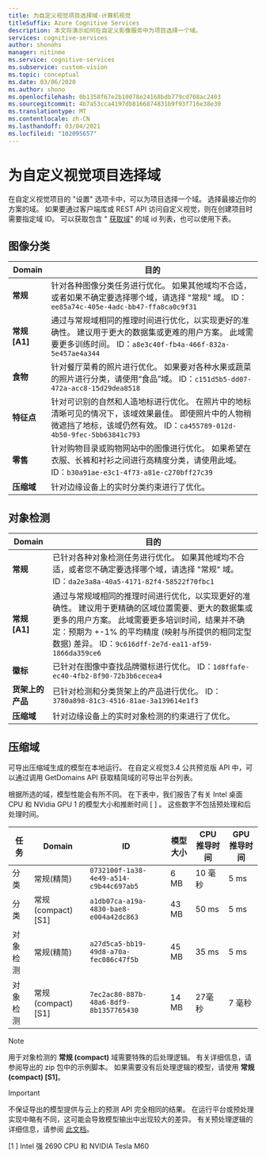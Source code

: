 ```yaml
---
title: 为自定义视觉项目选择域-计算机视觉
titleSuffix: Azure Cognitive Services
description: 本文将演示如何在自定义影像服务中为项目选择一个域。
services: cognitive-services
author: shonohs
manager: nitinme
ms.service: cognitive-services
ms.subservice: custom-vision
ms.topic: conceptual
ms.date: 03/06/2020
ms.author: shono
ms.openlocfilehash: 0b1358f67e2b10078e24168bdb779cd708ac2403
ms.sourcegitcommit: 4b7a53cca4197db8166874831b9f93f716e38e30
ms.translationtype: MT
ms.contentlocale: zh-CN
ms.lasthandoff: 03/04/2021
ms.locfileid: "102095657"
---
```

# <a name="select-a-domain-for-a-custom-vision-project"></a>为自定义视觉项目选择域

在自定义视觉项目的 "设置" 选项卡中，可以为项目选择一个域。 选择最接近你的方案的域。 如果要通过客户端库或 REST API 访问自定义视觉，则在创建项目时需要指定域 ID。 可以获取包含 " [获取域](https://westus2.dev.cognitive.microsoft.com/docs/services/Custom_Vision_Training_3.3/operations/5eb0bcc6548b571998fddeab)" 的域 id 列表，也可以使用下表。

## <a name="image-classification"></a>图像分类

|Domain|目的|
|---|---|
|__常规__| 针对各种图像分类任务进行优化。 如果其他域均不合适，或者如果不确定要选择哪个域，请选择 "常规" 域。 ID：`ee85a74c-405e-4adc-bb47-ffa8ca0c9f31`|
|__常规 [A1]__| 通过与常规域相同的推理时间进行优化，以实现更好的准确性。 建议用于更大的数据集或更难的用户方案。 此域需要更多训练时间。 ID：`a8e3c40f-fb4a-466f-832a-5e457ae4a344`|
|__食物__|针对餐厅菜肴的照片进行优化。 如果要对各种水果或蔬菜的照片进行分类，请使用“食品”域。 ID：`c151d5b5-dd07-472a-acc8-15d29dea8518`|
|__特征点__|针对可识别的自然和人造地标进行优化。 在照片中的地标清晰可见的情况下，该域效果最佳。 即使照片中的人物稍微遮挡了地标，该域仍然有效。 ID：`ca455789-012d-4b50-9fec-5bb63841c793`|
|__零售__|针对购物目录或购物网站中的图像进行优化。 如果希望在衣服、长裤和衬衫之间进行高精度分类，请使用此域。 ID：`b30a91ae-e3c1-4f73-a81e-c270bff27c39`|
|__压缩域__| 针对边缘设备上的实时分类约束进行了优化。|

## <a name="object-detection"></a>对象检测

|Domain|目的|
|---|---|
|__常规__| 已针对各种对象检测任务进行优化。 如果其他域均不合适，或者您不确定要选择哪个域，请选择 "常规" 域。 ID：`da2e3a8a-40a5-4171-82f4-58522f70fbc1`|
|__常规 [A1]__| 通过与常规域相同的推理时间进行优化，以实现更好的准确性。 建议用于更精确的区域位置需要、更大的数据集或更多的用户方案。 此域需要更多培训时间，结果并不确定：预期为 +-1% 的平均精度 (映射与所提供的相同定型数据) 差异。 ID：`9c616dff-2e7d-ea11-af59-1866da359ce6`|
|__徽标__|已针对在图像中查找品牌徽标进行优化。 ID：`1d8ffafe-ec40-4fb2-8f90-72b3b6cecea4`|
|__货架上的产品__|已针对检测和分类货架上的产品进行优化。 ID：`3780a898-81c3-4516-81ae-3a139614e1f3`|
|__压缩域__| 针对边缘设备上的实时对象检测的约束进行了优化。|

## <a name="compact-domains"></a>压缩域

可导出压缩域生成的模型在本地运行。 在自定义视觉3.4 公共预览版 API 中，可以通过调用 GetDomains API 获取精简域的可导出平台列表。

根据所选的域，模型性能会有所不同。 在下表中，我们报告了有关 Intel 桌面 CPU 和 NVidia GPU 1 的模型大小和推断时间 \[ \] 。 这些数字不包括预处理和后处理时间。

|任务|Domain|ID|模型大小|CPU 推导时间|GPU 推导时间|
|---|---|---|---|---|---|
|分类|常规(精简)|`0732100f-1a38-4e49-a514-c9b44c697ab5`|6 MB|10 毫秒|5 ms|
|分类|常规 (compact) [S1]|`a1db07ca-a19a-4830-bae8-e004a42dc863`|43 MB|50 ms|5 ms|
|对象检测|常规(精简)|`a27d5ca5-bb19-49d8-a70a-fec086c47f5b`|45 MB|35 ms|5 ms|
|对象检测|常规 (compact) [S1]|`7ec2ac80-887b-48a6-8df9-8b1357765430`|14 MB|27毫秒|7 毫秒|

>[!NOTE]
>用于对象检测的 __常规 (compact)__ 域需要特殊的后处理逻辑。 有关详细信息，请参阅导出的 zip 包中的示例脚本。 如果需要没有后处理逻辑的模型，请使用 __常规 (compact) [S1]__。

>[!IMPORTANT]
>不保证导出的模型提供与云上的预测 API 完全相同的结果。 在运行平台或预处理实现中略有不同，这可能会导致模型输出中出现较大的差异。 有关预处理逻辑的详细信息，请参阅 [此文档](quickstarts/image-classification.md)。

\[1 \] Intel 强 2690 CPU 和 NVIDIA Tesla M60
